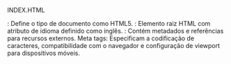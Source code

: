 INDEX.HTML

<!DOCTYPE html>: Define o tipo de documento como HTML5.
<html lang="en">: Elemento raiz HTML com atributo de idioma definido como inglês.
<head>: Contém metadados e referências para recursos externos.
Meta tags: Especificam a codificação de caracteres, compatibilidade com o navegador e configuração de viewport para dispositivos móveis.
<title>: Define o título da página exibido na barra de título do navegador.
<link rel="stylesheet">: Referências para folhas de estilo CSS locais e externas (Font Awesome).
<script src="js/scripts.js" defer></script>: Importa um arquivo JavaScript externo com o atributo defer, que adia a execução do script até que o documento HTML seja completamente analisado.

<div class="todo-container">: Container principal que envolve todo o conteúdo da aplicação.
<header>: Cabeçalho da página que inclui o título principal.
Formulário #todo-form:
Permite aos usuários adicionar novas tarefas. Contém um campo de entrada (<input>) e um botão de envio (<button>).
Formulário #edit-form:
Inicialmente oculto (class="hide"), é usado para editar tarefas existentes. Contém um campo de entrada e botões de confirmação e cancelamento.
<div id="toolbar">:
Contém ferramentas para pesquisa e filtragem de tarefas.
#search:
Formulário com campo de entrada para busca e botão de limpeza.
#filter:
Selecionador <select> para filtrar tarefas por status ("Todos", "Feitos", "A fazer").
<div id="todo-list">:
Lista de tarefas.
div.todo:
Cada tarefa é representada por um elemento <div> com classe todo.
<h3>: Título da tarefa.
Botões dentro de <div class="todo">:
.finish-todo: Marca a tarefa como concluída.
.edit-todo: Permite editar a tarefa.
.remove-todo: Remove a tarefa da lista.

JAVA.JS

API_URL: URL base da API JSONPlaceholder para interação com os dados de tarefas.
Seleção de Elementos: Variáveis que armazenam referências a elementos do DOM para interação e manipulação, como formulários, inputs, botões e a lista de tarefas.
getTodos(): Realiza uma requisição assíncrona para obter todas as tarefas da API. Limpa o conteúdo atual da todoList e adiciona cada tarefa ao DOM usando a função addTodoToDOM().
function addTodoToDOM(todo)
ddTodoToDOM(todo): Cria um elemento <div> para representar uma tarefa na interface. Inclui botões para marcar como concluída, editar e remover a tarefa. Os botões utilizam funções inline para lidar com suas respectivas ações.
async function addTodoHandler(e)
addTodoHandler(e): Lida com a adição de uma nova tarefa quando o formulário todoForm é enviado. Envia uma requisição POST para a API para criar uma nova tarefa com o título fornecido. Após a criação bem-sucedida, atualiza a interface adicionando a nova tarefa.
function cancelEditHandler()
cancelEditHandler(): Cancela o modo de edição de uma tarefa, resetando o currentEditingId para null e alternando a visibilidade dos formulários de edição e adição (editForm e todoForm).
async function submitEditHandler(e)
submitEditHandler(e): Submete a edição de uma tarefa quando o formulário de edição é enviado. Envia uma requisição PUT para atualizar os dados da tarefa especificada na API. Após a atualização bem-sucedida, recarrega a lista de tarefas e cancela o modo de edição.
Funções Auxiliares e Event Listeners
Funções como saveTodo, toggleForms, updateTodo, getSearchedTodos, filterTodos: Lidam com operações específicas na interface do usuário, como adicionar uma tarefa, alternar entre formulários, atualizar o título de uma tarefa, realizar buscas e filtrar tarefas exibidas.
Event Listeners: Respondem a eventos como envios de formulários, cliques em botões e alterações em campos de entrada para executar as funções apropriadas.
Local Storage
Funções como getTodosLocalStorage, loadTodos, saveTodoLocalStorage, removeTodoLocalStorage, updateTodoStatusLocalStorage, updateTodoLocalStorage são utilizadas para armazenar e recuperar dados localmente no navegador do usuário, permitindo persistência das tarefas mesmo após recarregar a página.
getTodos() é chamado inicialmente para carregar as tarefas da API ao iniciar a página.
loadTodos() carrega as tarefas armazenadas localmente para manter a consistência entre os dados da interface e os dados armazenados no navegador.

CSS

*: Reseta o padding e margin de todos os elementos, e define box-sizing: border-box para que o padding e border não alterem o tamanho total do elemento.
body: Define o fundo do corpo com um gradiente linear azul (#0000ff para #00ffff).
Estilos de Botão
Estiliza os botões com fundo, cor, borda, padding, tamanho de fonte e comportamento de hover. Os ícones dentro dos botões (representados por <i>) herdam estilos específicos, mudando de cor no hover.
Estilos de Inputs e Selects
Define padding para inputs e selects.
Classes de Utilidade
Define padding para inputs e selects.
Utilizada para esconder elementos (display: none;).
Estilos do Container Principal
Estiliza o container principal (todo-container) da aplicação de lista de tarefas, incluindo margens, padding, cor de fundo e borda arredondada. O cabeçalho (header) dentro do container também recebe estilos específicos, como alinhamento de texto, padding e borda inferior.
Estilos dos Formulários
Estiliza os formulários (todo-form e edit-form), incluindo padding, bordas e margens. Define estilos para os parágrafos dentro dos formulários, a classe .form-control (utilizada para o layout de campos de formulário), inputs e botão de cancelar edição.
Estilos da Barra de Ferramentas
Estiliza a barra de ferramentas (toolbar) da aplicação, que inclui padding, bordas, alinhamento e layout dos elementos. Define estilos para títulos (h4), área de pesquisa (search) com borda lateral, inputs e selects de filtro.
Estilos da Lista de Tarefas
Estiliza os itens individuais da lista de tarefas (todo). Define layout flexível, espaçamento, padding, bordas e transição para animações. Estiliza o texto (h3) das tarefas e o comportamento visual das tarefas concluídas (done), alterando o fundo e o estilo do texto.

